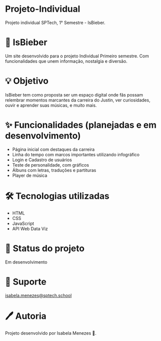 # Projeto-Individual
Projeto individual SPTech, 1° Semestre - IsBieber.
# 🎤 IsBieber 
Um site desenvolvido para o projeto Individual Primeiro semestre. Com funcionalidades que unem informação, nostalgia e diversão.

# 💡 Objetivo
IsBieber tem como proposta ser um espaço digital onde fãs possam relembrar momentos marcantes da carreira do Justin, ver curiosidades, ouvir e aprender suas músicas, e muito mais.

# ✨ Funcionalidades (planejadas e em desenvolvimento)
- Página inicial com destaques da carreira
- Linha do tempo com marcos importantes utilizando infográfico
- Login e Cadastro de usuários
- Teste de personalidade, com gráficos
- Álbuns com letras, traduções e partituras
- Player de música

# 🛠️ Tecnologias utilizadas
- HTML
- CSS
- JavaScript
- API Web Data Viz

# 🚧 Status do projeto
 Em desenvolvimento

# 📩 Suporte
isabela.menezes@sptech.school

# 🖊️ Autoria
Projeto desenvolvido por Isabela Menezes 💜.
